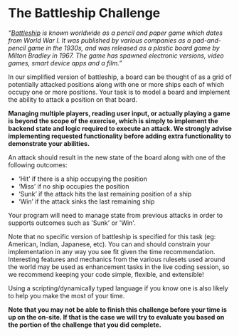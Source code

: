 # The Battleship Challenge

*“[Battleship](https://en.wikipedia.org/wiki/Battleship_(game)) is known worldwide as a pencil and paper game which dates from World War I. It was published by various companies as a pad-and-pencil game in the 1930s, and was released as a plastic board game by Milton Bradley in 1967. The game has spawned electronic versions, video games, smart device apps and a film.”*

In our simplified version of battleship, a board can be thought of as a grid of potentially attacked positions along with one or more ships each of which occupy one or more positions. Your task is to model a board and implement the ability to attack a position on that board.

**Managing multiple players, reading user input, or actually playing a game is beyond the scope of the exercise, which is simply to implement the backend state and logic required to execute an attack. We strongly advise implementing requested functionality before adding extra functionality to demonstrate your abilities.**

An attack should result in the new state of the board along with one of the following outcomes:

* ‘Hit’ if there is a ship occupying the position
* ‘Miss’ if no ship occupies the position
* ‘Sunk’ if the attack hits the last remaining position of a ship
* ‘Win’ if the attack sinks the last remaining ship

Your program will need to manage state from previous attacks in order to supports outcomes such as 'Sunk' or 'Win'.

Note that no specific version of battleship is specified for this task (eg: American, Indian, Japanese, etc). You can and should constrain your implementation in any way you see fit given the time recommendation. Interesting features and mechanics from the various rulesets used around the world may be used as enhancement tasks in the live coding session, so we recommend keeping your code simple, flexible, and extensible!

Using a scripting/dynamically typed language if you know one is also likely to help you make the most of your time.

**Note that you may not be able to finish this challenge before your time is up on the on-site. If that is the case we will try to evaluate you based on the portion of the challenge that you did complete.**
